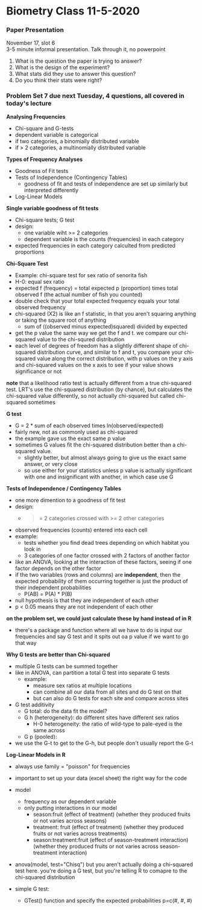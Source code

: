 # Biometry Class 11-5-2020

### Paper Presentation  
November 17, slot 6  
3-5 minute informal presentation. Talk through it, no powerpoint

1. What is the question the paper is trying to answer?
2. What is the design of the experiment?
3. What stats did they use to answer this question?
4. Do you think their stats were right?


### Problem Set 7 due next Tuesday, 4 questions, all covered in today's lecture

**Analysing Frequencies**
- Chi-square and G-tests
- dependent variable is categorical
- if two categories, a binomially distributed variable
- if > 2 categories, a multinomially distributed variable

**Types of Frequency Analyses**
- Goodness of Fit tests
- Tests of Independence (Contingency Tables)
  - goodness of fit and tests of independence are set up similarly but interpreted differently
- Log-Linear Models

**Single variable goodness of fit tests**
- Chi-square tests; G test
- design: 
  - one variable wiht >= 2 categories
  - dependent variable is the counts (frequencies) in each category
- expected frequencies in each category calculted from predicted proportions

**Chi-Square Test**
- Example: chi-square test for sex ratio of senorita fish
- H-0: equal sex ratio
- expected f (frequency) = total expected p (proportion) times total observed f (the actual number of fish you counted)
- double check that your total expected frequency equals your total observed frequency
- chi-squared (X2) is like an f statistic, in that you aren't squaring anything or taking the square root of anything
  - sum of ((observed minus expected)squared) divided by expected
- get the p value the same way we get the f and t. we compare our chi-squared value to the chi-squred distribution
- each level of degrees of freedom has a slightly different shape of chi-squared distribution curve, and similar to f and t, you compare your chi-squared value along the correct distribution, with p values on the y axis and chi-squared values on the x axis to see if your value shows significance or not

**note** that a likelihood ratio test is actually different from a true chi-squared test.  LRT's use the chi-squared distribution (by chance), but calculates the chi-squared value differently, so not actually chi-squared but called chi-squared sometimes

**G test**
- G = 2 * sum of each observed times ln(observed/expected)
- fairly new, not as commonly used as chi-squared
- the example gave us the exact same p value
- sometimes G values fit the chi-squared distribution better than a chi-squared value.
  - slightly better, but almost always going to give us the exact same answer, or very close
  - so use either for your statistics unless p value is actually significant with one and insignificant with another, in which case use G

**Tests of Independence / Contingency Tables**
- one more dimention to a goodness of fit test
- design: 
  - >= 2 categories crossed with >= 2 other categories
- observed frequencies (counts) entered into each cell
- example:
  - tests whether you find dead trees depending on which habitat you look in
  - 3 categories of one factor crossed with 2 factors of another factor
- like an ANOVA, looking at the interaction of these factors, seeing if one factor depends on the other factor
- if the two variables (rows and columns) are **independent**, then the expected probability of them occurring together is just the product of their independent probabilities
  - P(AB) = P(A) * P(B)
- null hypothesis is that they are independent of each other
- p < 0.05 means they are not independent of each other

**on the problem set, we could just calculate these by hand instead of in R**
- there's a package and function where all we have to do is input our frequencies and say G test and it spits out oa p value if we want to go that way

**Why G tests are better than Chi-squared**
- multiple G tests can be summed together
- like in ANOVA, can partition a total G test into separate G tests
  - example:
    - measure sex ratios at multiple locations
    - can combine all our data from all sites and do G test on that
    - but can also do G tests for each site and compare across sites
- G test additivity
  - G total: do the data fit the model?
  - G h (heterogeneity): do different sites have different sex ratios 
    - H-0 heterogeneity: the ratio of wild-type to pale-eyed is the same across 
  - G p (pooled): 
- we use the G-t to get to the G-h, but people don't usually report the G-t


**Log-Linear Models in R**
- always use family = "poisson" for frequencies
- important to set up your data (excel sheet) the right way for the code
- model
  - frequency as our dependent variable
  - only putting interactions in our model
    - season:fruit (effect of treatment) (whether they produced fruits or not varies across seasons)
    - treatment: fruit (effect of treatment) (whether they produced fruits or not varies across treatments)
    - season:treatment:fruit (effect of season-treatment interaction) (whether they produced fruits or not varies across season-treatment interaction)
- anova(model, test="Chisq") but you aren't actually doing a chi-squared test here. you're doing a G test, but you're telling R to comapre to the chi-squared distribution

- simple G test:
  - GTest() function and specify the expected probabilities p=c(#, #, #)








